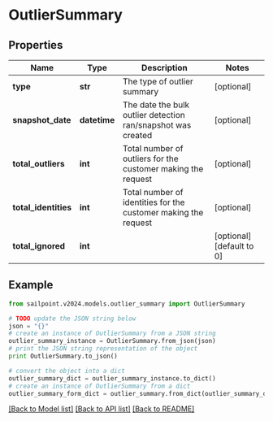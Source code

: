 # OutlierSummary


## Properties

Name | Type | Description | Notes
------------ | ------------- | ------------- | -------------
**type** | **str** | The type of outlier summary | [optional] 
**snapshot_date** | **datetime** | The date the bulk outlier detection ran/snapshot was created | [optional] 
**total_outliers** | **int** | Total number of outliers for the customer making the request | [optional] 
**total_identities** | **int** | Total number of identities for the customer making the request | [optional] 
**total_ignored** | **int** |  | [optional] [default to 0]

## Example

```python
from sailpoint.v2024.models.outlier_summary import OutlierSummary

# TODO update the JSON string below
json = "{}"
# create an instance of OutlierSummary from a JSON string
outlier_summary_instance = OutlierSummary.from_json(json)
# print the JSON string representation of the object
print OutlierSummary.to_json()

# convert the object into a dict
outlier_summary_dict = outlier_summary_instance.to_dict()
# create an instance of OutlierSummary from a dict
outlier_summary_form_dict = outlier_summary.from_dict(outlier_summary_dict)
```
[[Back to Model list]](../README.md#documentation-for-models) [[Back to API list]](../README.md#documentation-for-api-endpoints) [[Back to README]](../README.md)


